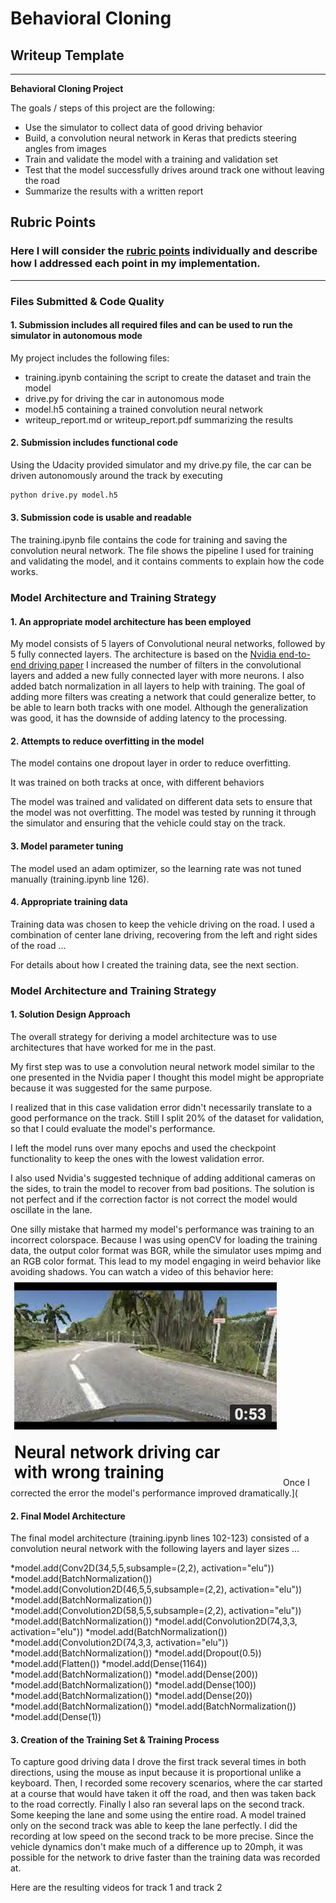 # **Behavioral Cloning** 

## Writeup Template


---

**Behavioral Cloning Project**

The goals / steps of this project are the following:
* Use the simulator to collect data of good driving behavior
* Build, a convolution neural network in Keras that predicts steering angles from images
* Train and validate the model with a training and validation set
* Test that the model successfully drives around track one without leaving the road
* Summarize the results with a written report


[//]: # (Image References)

[image1]: ./examples/training_problems.png "Training Problems"
[image2]: ./examples/track1.png "Track1"
[image3]: ./examples/ptrack2.png "Track2"


## Rubric Points
### Here I will consider the [rubric points](https://review.udacity.com/#!/rubrics/432/view) individually and describe how I addressed each point in my implementation.  

---
### Files Submitted & Code Quality

#### 1. Submission includes all required files and can be used to run the simulator in autonomous mode

My project includes the following files:
* training.ipynb containing the script to create the dataset and train the model
* drive.py for driving the car in autonomous mode
* model.h5 containing a trained convolution neural network 
* writeup_report.md or writeup_report.pdf summarizing the results

#### 2. Submission includes functional code
Using the Udacity provided simulator and my drive.py file, the car can be driven autonomously around the track by executing 
```sh
python drive.py model.h5
```

#### 3. Submission code is usable and readable

The training.ipynb file contains the code for training and saving the convolution neural network. The file shows the pipeline I used for training and validating the model, and it contains comments to explain how the code works.

### Model Architecture and Training Strategy

#### 1. An appropriate model architecture has been employed

My model consists of 5 layers of Convolutional neural networks, followed by 5 fully connected layers. The architecture is based on the [Nvidia end-to-end driving paper](https://arxiv.org/abs/1604.07316)
I increased the number of filters in the convolutional layers and added a new fully connected layer with more neurons.
I also added batch normalization in all layers to help with training.
The goal of adding more filters was creating a network that could generalize better, to be able to learn both tracks with one model. Although the generalization was good, it has the downside of adding latency to the processing.

#### 2. Attempts to reduce overfitting in the model

The model contains one dropout layer in order to reduce overfitting.

It was trained on both tracks at once, with different behaviors

The model was trained and validated on different data sets to ensure that the model was not overfitting. The model was tested by running it through the simulator and ensuring that the vehicle could stay on the track.

#### 3. Model parameter tuning

The model used an adam optimizer, so the learning rate was not tuned manually (training.ipynb line 126).

#### 4. Appropriate training data

Training data was chosen to keep the vehicle driving on the road. I used a combination of center lane driving, recovering from the left and right sides of the road ... 

For details about how I created the training data, see the next section. 

### Model Architecture and Training Strategy

#### 1. Solution Design Approach

The overall strategy for deriving a model architecture was to use architectures that have worked for me in the past.

My first step was to use a convolution neural network model similar to the one presented in the Nvidia paper I thought this model might be appropriate because it was suggested for the same purpose.

I realized that in this case validation error didn't necessarily translate to a good performance on the track. Still I split 20% of the dataset for validation, so that I could evaluate the model's performance.

I left the model runs over many epochs and used the checkpoint functionality to keep the ones with the lowest validation error.

I also used Nvidia's suggested technique of adding additional cameras on the sides, to train the model to recover from bad positions. The solution is not perfect and if the correction factor is not correct the model would oscillate in the lane. 

One silly mistake that harmed my model's performance was training to an incorrect colorspace. Because I was using openCV for loading the training data, the output color format was BGR, while the simulator uses mpimg and an RGB color format. 
This lead to my model engaging in weird behavior like avoiding shadows. You can watch a video of this behavior here:  
[![image1]](https://www.youtube.com/edit?o=U&video_id=WsGICYafbP8)
Once I corrected the error the model's performance improved dramatically.](


#### 2. Final Model Architecture

The final model architecture (training.ipynb lines 102-123) consisted of a convolution neural network with the following layers and layer sizes ...

*model.add(Conv2D(34,5,5,subsample=(2,2), activation="elu"))
*model.add(BatchNormalization())
*model.add(Convolution2D(46,5,5,subsample=(2,2), activation="elu"))
*model.add(BatchNormalization())
*model.add(Convolution2D(58,5,5,subsample=(2,2), activation="elu"))
*model.add(BatchNormalization())
*model.add(Convolution2D(74,3,3, activation="elu"))
*model.add(BatchNormalization())
*model.add(Convolution2D(74,3,3, activation="elu"))
*model.add(BatchNormalization())
*model.add(Dropout(0.5))
*model.add(Flatten())
*model.add(Dense(1164))
*model.add(BatchNormalization())
*model.add(Dense(200))
*model.add(BatchNormalization())
*model.add(Dense(100))
*model.add(BatchNormalization())
*model.add(Dense(20))
*model.add(BatchNormalization())
*model.add(BatchNormalization())
*model.add(Dense(1))


#### 3. Creation of the Training Set & Training Process

To capture good driving data I drove the first track several times in both directions, using the mouse as input because it is proportional unlike a keyboard.
Then, I recorded some recovery scenarios, where the car started at a course that would have taken it off the road, and then was taken back to the road correctly.
Finally I also ran several laps on the second track. Some keeping the lane and some using the entire road. A model trained only on the second track was able to keep the lane perfectly.
I did the recording at low speed on the second track to be more precise. Since the vehicle dynamics don't make much of a difference up to 20mph, it was possible for the network to drive faster than the training data was recorded at.

Here are the resulting videos for track 1 and track 2

